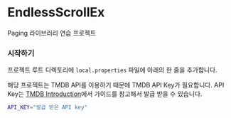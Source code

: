# EndlessScrollEx

Paging 라이브러리 연습 프로젝트

### 시작하기

프로젝트 루트 디렉토리에 `local.properties` 파일에 아래의 한 줄을 추가합니다.

해당 프로젝트는 TMDB API를 이용하기 때문에 TMDB API Key가 필요합니다. API Key는 [TMDB Introduction](https://developers.themoviedb.org/3/getting-started/introduction)에서 가이드를 참고해서 발급 받을 수 있습니다.

```bash
API_KEY="발급 받은 API key"
```
